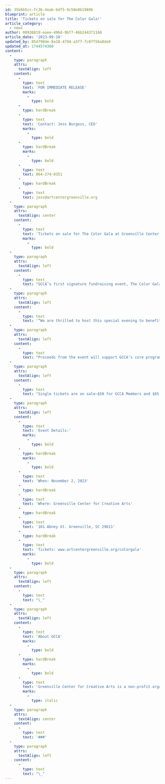 ```yaml
---
id: 35b6b5cc-fc36-4eab-bdf5-9c58e0b1969b
blueprint: article
title: 'Tickets on sale for The Color Gala!'
article_category:
  - news
author: 08936819-eaee-496d-9bf7-46b244371168
article_date: '2023-09-18'
updated_by: 05d798de-8a18-4794-a3f7-7c07f56a8da9
updated_at: 1744574360
content:
  -
    type: paragraph
    attrs:
      textAlign: left
    content:
      -
        type: text
        text: 'FOR IMMEDIATE RELEASE'
        marks:
          -
            type: bold
      -
        type: hardBreak
      -
        type: text
        text: 'Contact: Jess Burgess, CEO'
        marks:
          -
            type: bold
      -
        type: hardBreak
        marks:
          -
            type: bold
      -
        type: text
        text: 864-274-0351
      -
        type: hardBreak
      -
        type: text
        text: jess@artcentergreenville.org
  -
    type: paragraph
    attrs:
      textAlign: center
    content:
      -
        type: text
        text: 'Tickets on sale for The Color Gala at Greenville Center for Creative Arts'
        marks:
          -
            type: bold
  -
    type: paragraph
    attrs:
      textAlign: left
    content:
      -
        type: text
        text: "GCCA’s first signature fundraising event, The Color Gala, will be held on Thursday, November 2, from 7-9:30pm at 101 Abney Street. The event will feature delicious food and beverages by ChefanieB and Mingle Masters, music from the Fine Arts Center Jazz All Stars, live artmaking, a silent auction, and more.\_"
  -
    type: paragraph
    attrs:
      textAlign: left
    content:
      -
        type: text
        text: '“We are thrilled to host this special evening to benefit GCCA’s artist community,” said Jess Burgess, CEO of GCCA. “The Color Gala will be a wonderful opportunity to recognize and promote the impact of the visual arts in Greenville.”'
  -
    type: paragraph
    attrs:
      textAlign: left
    content:
      -
        type: text
        text: "Proceeds from the event will support GCCA’s core programming, including free public exhibitions, professional development and resources for emerging and working artists, and youth outreach, bringing essential arts engagement to everyone in our community.\_"
  -
    type: paragraph
    attrs:
      textAlign: left
    content:
      -
        type: text
        text: "Single tickets are on sale—$50 for GCCA Members and $65 for non-Members. Sponsorship packages with recognition and other special benefits are also available starting at $500. Visit artcentergreenville.org/colorgala for tickets and additional information.\_"
  -
    type: paragraph
    attrs:
      textAlign: left
    content:
      -
        type: text
        text: 'Event Details:'
        marks:
          -
            type: bold
      -
        type: hardBreak
        marks:
          -
            type: bold
      -
        type: text
        text: 'When: November 2, 2023'
      -
        type: hardBreak
      -
        type: text
        text: 'Where: Greenville Center for Creative Arts'
      -
        type: hardBreak
      -
        type: text
        text: '101 Abney St. Greenville, SC 29611'
      -
        type: hardBreak
      -
        type: text
        text: 'Tickets: www.artcentergreenville.org/colorgala'
        marks:
          -
            type: bold
  -
    type: paragraph
    attrs:
      textAlign: left
    content:
      -
        type: text
        text: "\_"
  -
    type: paragraph
    attrs:
      textAlign: left
    content:
      -
        type: text
        text: 'About GCCA'
        marks:
          -
            type: bold
      -
        type: hardBreak
        marks:
          -
            type: bold
      -
        type: text
        text: 'Greenville Center for Creative Arts is a non-profit organization that aims to enrich the cultural fabric of the community through visual arts promotion, education, and inspiration. GCCA’s galleries are open Tuesdays-Fridays from 9am - 5pm & Saturdays from 11am-3pm. For more information, visit www.artcentergreenville.org, call 864-735-3948, or check out GCCA on Facebook (Greenville Center for Creative Arts) & Instagram (@artcentergvl).'
        marks:
          -
            type: italic
  -
    type: paragraph
    attrs:
      textAlign: center
    content:
      -
        type: text
        text: '###'
  -
    type: paragraph
    attrs:
      textAlign: left
    content:
      -
        type: text
        text: "\_"
---
```

